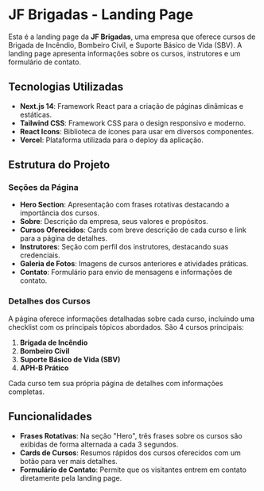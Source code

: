 # JF Brigadas - Landing Page

Esta é a landing page da **JF Brigadas**, uma empresa que oferece cursos de Brigada de Incêndio, Bombeiro Civil, e Suporte Básico de Vida (SBV). A landing page apresenta informações sobre os cursos, instrutores e um formulário de contato.


## Tecnologias Utilizadas

- **Next.js 14**: Framework React para a criação de páginas dinâmicas e estáticas.
- **Tailwind CSS**: Framework CSS para o design responsivo e moderno.
- **React Icons**: Biblioteca de ícones para usar em diversos componentes.
- **Vercel**: Plataforma utilizada para o deploy da aplicação.

## Estrutura do Projeto

### Seções da Página

- **Hero Section**: Apresentação com frases rotativas destacando a importância dos cursos.
- **Sobre**: Descrição da empresa, seus valores e propósitos.
- **Cursos Oferecidos**: Cards com breve descrição de cada curso e link para a página de detalhes.
- **Instrutores**: Seção com perfil dos instrutores, destacando suas credenciais.
- **Galeria de Fotos**: Imagens de cursos anteriores e atividades práticas.
- **Contato**: Formulário para envio de mensagens e informações de contato.

### Detalhes dos Cursos

A página oferece informações detalhadas sobre cada curso, incluindo uma checklist com os principais tópicos abordados. São 4 cursos principais:

1. **Brigada de Incêndio**
2. **Bombeiro Civil**
3. **Suporte Básico de Vida (SBV)**
4. **APH-B Prático**

Cada curso tem sua própria página de detalhes com informações completas.

## Funcionalidades

- **Frases Rotativas**: Na seção "Hero", três frases sobre os cursos são exibidas de forma alternada a cada 3 segundos.
- **Cards de Cursos**: Resumos rápidos dos cursos oferecidos com um botão para ver mais detalhes.
- **Formulário de Contato**: Permite que os visitantes entrem em contato diretamente pela landing page.


